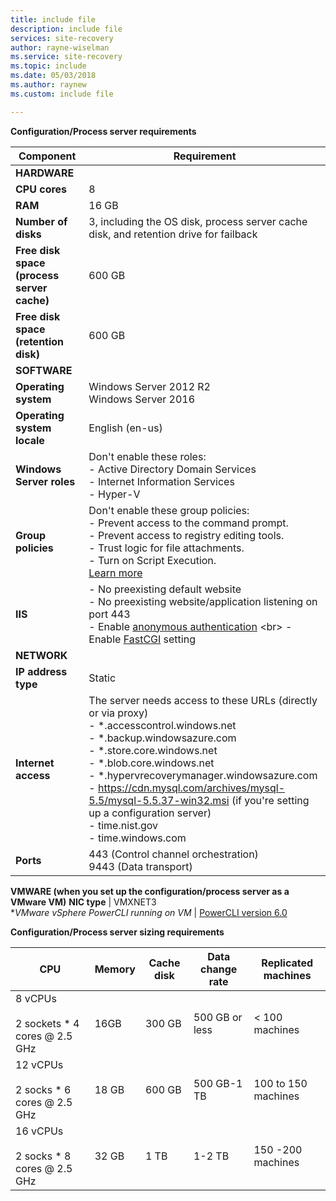 ```yaml
---
title: include file
description: include file
services: site-recovery
author: rayne-wiselman
ms.service: site-recovery
ms.topic: include
ms.date: 05/03/2018
ms.author: raynew
ms.custom: include file

---
```


**Configuration/Process server requirements**

**Component** | **Requirement** 
--- | ---
**HARDWARE** | 
**CPU cores** | 8 
**RAM** | 16 GB
**Number of disks** | 3, including the OS disk, process server cache disk, and retention drive for failback 
**Free disk space (process server cache)** | 600 GB
**Free disk space (retention disk)** | 600 GB
**SOFTWARE** | 
**Operating system** | Windows Server 2012 R2 <br> Windows Server 2016
**Operating system locale** | English (en-us)
**Windows Server roles** | Don't enable these roles: <br> - Active Directory Domain Services <br>- Internet Information Services <br> - Hyper-V 
**Group policies** | Don't enable these group policies: <br> - Prevent access to the command prompt. <br> - Prevent access to registry editing tools. <br> - Trust logic for file attachments. <br> - Turn on Script Execution. <br> [Learn more](https://technet.microsoft.com/library/gg176671(v=ws.10).aspx)
**IIS** | - No preexisting default website <br> - No preexisting website/application listening on port 443 <br>- Enable  [anonymous authentication](https://technet.microsoft.com/library/cc731244(v=ws.10).aspx) <br> - Enable [FastCGI](https://technet.microsoft.com/library/cc753077(v=ws.10).aspx) setting 
**NETWORK** | 
**IP address type** | Static 
**Internet access** | The server needs access to these URLs (directly or via proxy) <br> - \*.accesscontrol.windows.net<br> - \*.backup.windowsazure.com <br>- \*.store.core.windows.net<br> - \*.blob.core.windows.net<br> - \*.hypervrecoverymanager.windowsazure.com <br> - https://cdn.mysql.com/archives/mysql-5.5/mysql-5.5.37-win32.msi (if you're setting up a configuration server) <br> - time.nist.gov <br> - time.windows.com 
**Ports** | 443 (Control channel orchestration)<br>9443 (Data transport) 
**VMWARE (when you set up the configuration/process server as a VMware VM)**
**NIC type** | VMXNET3  
**VMware vSphere PowerCLI running on VM* | [PowerCLI version 6.0](https://my.vmware.com/web/vmware/details?productId=491&downloadGroup=PCLI600R1 "PowerCLI 6.0")

**Configuration/Process server sizing requirements**

**CPU** | **Memory** | **Cache disk** | **Data change rate** | **Replicated machines**
--- | --- | --- | --- | ---
8 vCPUs<br/><br/> 2 sockets * 4 cores @ 2.5 GHz | 16GB | 300 GB | 500 GB or less | < 100 machines
12 vCPUs<br/><br/> 2 socks  * 6 cores @ 2.5 GHz | 18 GB | 600 GB | 500 GB-1 TB | 100 to 150 machines
16 vCPUs<br/><br/> 2 socks  * 8 cores @ 2.5 GHz | 32 GB | 1 TB | 1-2 TB | 150 -200 machines

